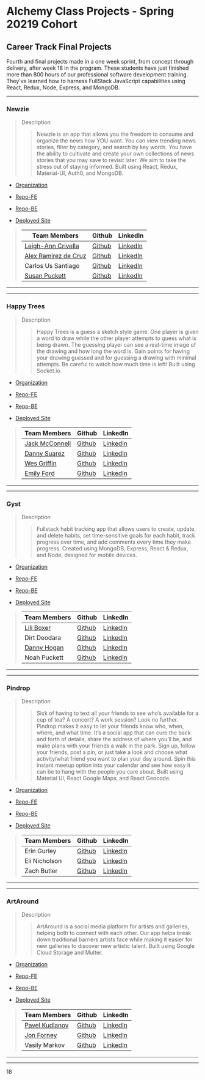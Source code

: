 # Alchemy Class Projects - Spring 20219 Cohort

## Career Track Final Projects
Fourth and final projects made in a one week sprint, from concept through delivery, after week 18 in the program.  These students have just finished more than 800 hours of our professional software development training. They've learned how to harness FullStack JavaScript capabilities using React, Redux, Node, Express, and MongoDB.
___

### Newzie

> Description 
>>Newzie is an app that allows you the freedom to consume and organize the news how YOU want. You can view trending news stories, filter by category, and search by key words. You have the ability to cultivate and create your own collections of news stories that you may save to revisit later. We aim to take the stress out of staying informed.  Built using React, Redux, Material-UI, Auth0, and MongoDB.

* [Organization](https://github.com/The-Newsies)

* [Repo-FE](https://github.com/The-Newsies/newsies-fe)

* [Repo-BE](https://github.com/The-Newsies/newsies-be)

* [Deployed Site](https://newzie.netlify.com/)

>
>| Team Members  | Github  | LinkedIn  |
>|---|---|---|
>|  [Leigh-Ann Crivella](lacrivella.netlify.com/) | [Github](https://github.com/lacrivella)   | [LinkedIn](https://www.linkedin.com/in/lacrivella/)   |
>|  [Alex Ramirez de Cruz](https://alexramirezdecruz.com/) | [Github](https://github.com/aramirezdecruz3148)   | [LinkedIn](https://www.linkedin.com/in/alex-ramirez-de-cruz/)   |
>| Carlos Us Santiago |  [Github](https://github.com/carlosus)  |  [LinkedIn](https://www.linkedin.com/in/carlosuss/)  |
>|  [Susan Puckett](susanpuckett.dev) | [Github](https://github.com/sepuckett86)   | [LinkedIn](https://www.linkedin.com/in/susanpuckett/)   |

___
___
### Happy Trees

> Description 
>>Happy Trees is a guess a sketch style game. One player is given a word to draw while the other player attempts to guess what is being drawn. The guessing player can see a real-time image of the drawing and how long the word is. Gain points for having your drawing guessed and for guessing a drawing with minimal attempts. Be careful to watch how much time is left!  Built using Socket.io.

* [Organization](https://github.com/happy-trees)

* [Repo-FE](https://github.com/happy-trees/happy-trees)

* [Repo-BE](https://github.com/happy-trees/happy-trees-api)

* [Deployed Site](https://happy-trees.netlify.com/)

>
>| Team Members  | Github  | LinkedIn  |
>|---|---|---|
>|  [Jack McConnell](http://jackmcconnell.dev/) | [Github](https://github.com/jwmcconnell)   | [LinkedIn](https://www.linkedin.com/in/mcconnelljack/)   |
>|  [Danny Suarez](http://www.dannycodes.io/) | [Github](https://github.com/DannySuarez)   | [LinkedIn](https://www.linkedin.com/in/alex-ramirez-de-cruz/)   |
>|  [Wes Griffin](http://nerdrich.io/) | [Github](https://github.com/codingclueless)   | [LinkedIn](https://www.linkedin.com/in/wesgriffincodes/)   |
>|  [Emily Ford](http://htmle.dev/) | [Github](https://github.com/mle4d)   | [LinkedIn](https://www.linkedin.com/in/mle4d/)   |

___
___
### Gyst

> Description 
>>Fullstack habit tracking app that allows users to create, update, and delete habits, set time-sensitive goals for each habit, track progress over time, and add comments every time they make progress. Created using MongoDB, Express, React & Redux, and Node, designed for mobile devices.

* [Organization](https://github.com/DNDL)

* [Repo-FE](https://github.com/DNDL/GYST-client)

* [Repo-BE](https://github.com/DNDL/GYST-server)

* [Deployed Site](https://www.gyst.dev/)

>
>| Team Members  | Github  | LinkedIn  |
>|---|---|---|
>|  [Lili Boxer](http://www.liliboxer.com/) | [Github](https://github.com/liliboxer)   | [LinkedIn](https://www.linkedin.com/in/lili-boxer/)   |
>|  Dirt Deodara | [Github](https://github.com/DirtDeodara)   | [LinkedIn](https://www.linkedin.com/in/dirtdeodara/)   |
>|  [Danny Hogan](http://www.dannyhogan.dev/) | [Github](https://github.com/dannyhogan)   | [LinkedIn](https://www.linkedin.com/in/danny-hogan/)   |
>|  Noah Puckett | [Github](https://github.com/noah-puckett)   | [LinkedIn](https://www.linkedin.com/in/noahingrampuckett/)   |

___
___
### Pindrop

> Description 
>>Sick of having to text all your friends to see who’s available for a cup of tea? A concert? A work session?  Look no further. Pindrop makes it easy to let your friends know who, when, where, and what time. It’s a social app that can cure the back and forth of details, share the address of where you’ll be, and make plans with your friends a walk in the park. Sign up, follow your friends, post a pin, or just take a look and choose what activity/what friend you want to plan your day around. Spin this instant meetup option into your calendar and see how easy it can be to hang with the people you care about.   Built using Material UI, React Google Maps, and React Geocode.

* [Organization](https://github.com/eez-meet-me/)

* [Repo-FE](https://github.com/eez-meet-me/eez-meet-me-fe)

* [Repo-BE](https://github.com/eez-meet-me/eez-meet-me-be)

* [Deployed Site](http://pindrop.netlify.com/)

>
>| Team Members  | Github  | LinkedIn  |
>|---|---|---|
>|  Erin Gurley | [Github](https://github.com/eringurley)   | [LinkedIn](https://www.linkedin.com/in/erin-gurley/)   |
>|  Eli Nicholson | [Github](https://github.com/EmNicholson93)   | [LinkedIn](https://www.linkedin.com/in/eli-nicholson/)   |
>|  Zach Butler | [Github](https://github.com/zach-ryan-butler)   | [LinkedIn](https://www.linkedin.com/in/zach-ryan-butler/)   |

___
___
### ArtAround

> Description 
>>ArtAround is a social media platform for artists and galleries, helping both to connect with each other. Our app helps break down traditional barriers artists face while making it easier for new galleries to discover new artistic talent.  Built using Google Cloud Storage and Multer.

* [Organization](https://github.com/ArtAround-Social)

* [Repo-FE](https://github.com/ArtAround-Social/client-artaround)

* [Repo-BE](https://github.com/ArtAround-Social/server-artaround)

* [Deployed Site](https://serene-williams-6f2fcb.netlify.com/)

>
>| Team Members  | Github  | LinkedIn  |
>|---|---|---|
>|  [Pavel Kudlanov](http://kudlanov.com/) | [Github](https://github.com/pkudlanov)   | [LinkedIn](https://www.linkedin.com/in/pavelkudlanov/)   |
>|  [Jon Forney](https://www.jonforney.com/) | [Github](https://github.com/MustardJoe)   | [LinkedIn](https://www.linkedin.com/in/jon-forney/)   |
>|  Vasily Markov | [Github](https://github.com/Vasily93)   | [LinkedIn](https://www.linkedin.com/in/vasily-markov/)   |

___
___
18
